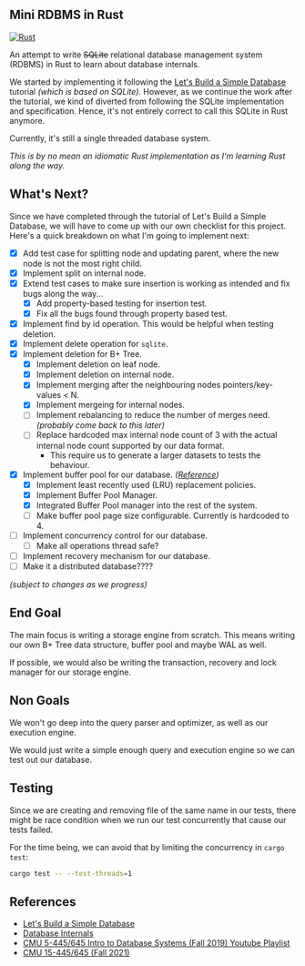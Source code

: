 ## Mini RDBMS in Rust

[![Rust](https://github.com/kw7oe/sqlite-rust/actions/workflows/rust.yml/badge.svg)](https://github.com/kw7oe/sqlite-rust/actions/workflows/rust.yml)

An attempt to write ~~SQLite~~ relational database management system (RDBMS) in Rust
to learn about database internals.

We started by implementing it following the [Let's Build a Simple Database][0]
tutorial _(which is based on SQLite)_. However, as we continue the work after the
tutorial, we kind of diverted from following the SQLite implementation and specification.
Hence, it's not entirely correct to call this SQLite in Rust anymore.

Currently, it's still a single threaded database system.

_This is by no mean an idiomatic Rust implementation as I'm learning Rust
along the way._

## What's Next?

Since we have completed through the tutorial of Let's Build a Simple Database,
we will have to come up with our own checklist for this project. Here's a
quick breakdown on what I'm going to implement next:

- [x] Add test case for splitting node and updating parent, where the new node is not the most right child.
- [x] Implement split on internal node.
- [x] Extend test cases to make sure insertion is working as intended and fix
      bugs along the way...
  - [x] Add property-based testing for insertion test.
  - [x] Fix all the bugs found through property based test.
- [x] Implement find by id operation. This would be helpful when testing
      deletion.
- [x] Implement delete operation for `sqlite`.
- [x] Implement deletion for B+ Tree.
  - [x] Implement deletion on leaf node.
  - [x] Implement deletion on internal node.
  - [x] Implement merging after the neighbouring nodes pointers/key-values < N.
  - [x] Implement mergeing for internal nodes.
  - [ ] Implement rebalancing to reduce the number of merges need. _(probably come back to this later)_
  - [ ] Replace hardcoded max internal node count of 3 with the actual internal
    node count supported by our data format.
      - This require us to generate a larger datasets to tests the
        behaviour.
- [x] Implement buffer pool for our database. _([Reference][1])_
  - [x] Implement least recently used (LRU) replacement policies.
  - [x] Implement Buffer Pool Manager.
  - [x] Integrated Buffer Pool manager into the rest of the system.
  - [ ] Make buffer pool page size configurable. Currently is hardcoded to 4.
- [ ] Implement concurrency control for our database.
  - [ ] Make all operations thread safe?
- [ ] Implement recovery mechanism for our database.
- [ ] Make it a distributed database????

_(subject to changes as we progress)_

## End Goal

The main focus is writing a storage engine from scratch. This means
writing our own B+ Tree data structure, buffer pool and
maybe WAL as well.

If possible, we would also be writing the transaction, recovery
and lock manager for our storage engine.

## Non Goals

We won't go deep into the query parser and optimizer, as well
as our execution engine.

We would just write a simple enough query and execution engine
so we can test out our database.

## Testing

Since we are creating and removing file of the same name in our tests,
there might be race condition when we run our test concurrently that
cause our tests failed.

For the time being, we can avoid that by limiting the concurrency
in `cargo test`:

```sh
cargo test -- --test-threads=1
```

## References

- [Let's Build a Simple Database][0]
- [Database Internals](https://www.databass.dev/)
- [CMU 5-445/645 Intro to Database Systems (Fall 2019) Youtube Playlist](https://www.youtube.com/playlist?list=PLSE8ODhjZXjbohkNBWQs_otTrBTrjyohi)
- [CMU 15-445/645 (Fall 2021)](https://15445.courses.cs.cmu.edu/fall2021/)

[0]: https://cstack.github.io/db_tutorial/
[1]: https://15445.courses.cs.cmu.edu/fall2021/project1/
